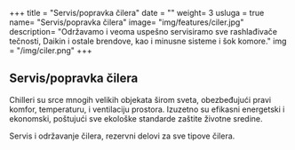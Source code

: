 +++
title = "Servis/popravka čilera"
date = ""
weight= 3
usluga = true
name= "Servis/popravka čilera"
image= "img/features/ciler.jpg"
description= "Održavamo i veoma uspešno servisiramo sve rashlađivače tečnosti, Daikin i ostale brendove, kao i minusne sisteme i šok komore."
img = "/img/ciler.png"
+++

## Servis/popravka čilera
Chilleri su srce mnogih velikih objekata širom sveta, obezbeđujući pravi komfor, temperaturu, i ventilaciju prostora. Izuzetno su efikasni energetski i ekonomski, poštujući sve ekološke standarde zaštite životne sredine.

Servis i održavanje čilera, rezervni delovi za sve tipove čilera.



